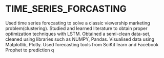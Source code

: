 # TIME_SERIES_FORCASTING
Used time series forecasting to solve a classic viewership marketing problem(clustering).
Studied and learned literature  to obtain proper optimization techniques with LSTM.
Obtained a semi-clean data-set, cleaned using libraries such as NUMPY, Pandas.
Visualised data using Matplotlib, Plotly.
Used forecasting tools from SciKit learn and Facebook Prophet to prediction
q
